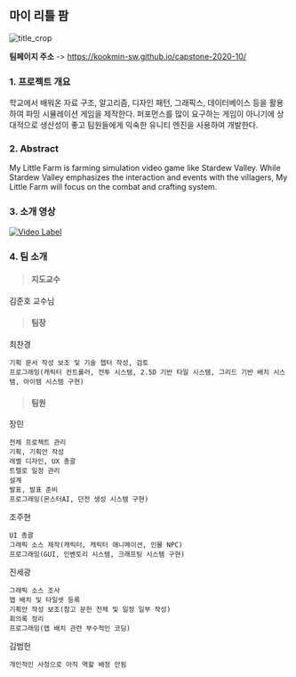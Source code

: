 ## 마이 리틀 팜
![title_crop](https://user-images.githubusercontent.com/18157660/77714274-f0869080-701b-11ea-8ce8-e6f3d0ecb972.png)

**팀페이지 주소** -> https://kookmin-sw.github.io/capstone-2020-10/

### 1. 프로젝트 개요
학교에서 배워온 자료 구조, 알고리즘, 디자인 패턴, 그래픽스, 데이터베이스 등을 활용하여 파밍 시뮬레이션 게임을 제작한다. 퍼포먼스를 많이 요구하는 게임이 아니기에 상대적으로 생산성이 좋고 팀원들에게 익숙한 유니티 엔진을 사용하여 개발한다.

### 2. Abstract
My Little Farm is farming simulation video game like Stardew Valley. While Stardew Valley emphasizes the interaction and events with the villagers, My Little Farm will focus on the combat and crafting system.

### 3. 소개 영상
[![Video Label](http://img.youtube.com/vi/k6xTlyUFXvk/0.jpg)](https://youtu.be/k6xTlyUFXvk?t=0s)

### 4. 팀 소개
>#### 지도교수  
김준호 교수님

>#### 팀장
최찬경
```
기획 문서 작성 보조 및 기술 챕터 작성, 검토
프로그래밍(캐릭터 컨트롤러, 전투 시스템, 2.5D 기반 타일 시스템, 그리드 기반 배치 시스템, 아이템 시스템 구현)
```

>#### 팀원
장민
```
전체 프로젝트 관리
기획, 기획안 작성
레벨 디자인, UX 총괄
트렐로 일정 관리
설계
발표, 발표 준비
프로그래밍(몬스터AI, 던전 생성 시스템 구현)
```

조주현
```
UI 총괄
그래픽 소스 제작(캐릭터, 캐릭터 애니메이션, 인물 NPC)
프로그래밍(GUI, 인벤토리 시스템, 크래프팅 시스템 구현)
```

진세광
```
그래픽 소스 조사
맵 배치 및 타일셋 등록
기획안 작성 보조(참고 문헌 전체 및 일정 일부 작성)
회의록 정리
프로그래밍(맵 배치 관련 부수적인 코딩)
```

김범헌
```
개인적인 사정으로 아직 역할 배정 안됨
```